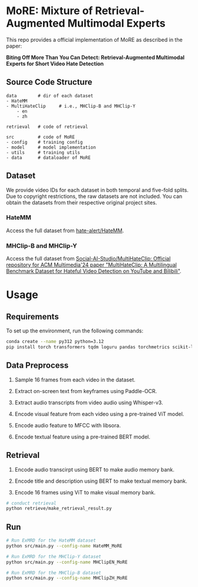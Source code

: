 # MoRE: Mixture of Retrieval-Augmented Multimodal Experts

This repo provides a official implementation of MoRE as described in the paper:

**Biting Off More Than You Can Detect: Retrieval-Augmented Multimodal Experts for Short Video Hate Detection**

## Source Code Structure

```
data        # dir of each dataset
- HateMM 
- MultiHateClip     # i.e., MHClip-B and MHClip-Y
    - en
    - zh

retrieval   # code of retrieval

src         # code of MoRE
- config    # training config
- model     # model implementation
- utils     # training utils
- data      # dataloader of MoRE
```

## Dataset

We provide video IDs for each dataset in both temporal and five-fold splits. Due to copyright restrictions, the raw datasets are not included. You can obtain the datasets from their respective original project sites.

### HateMM

Access the full dataset from [hate-alert/HateMM](https://github.com/hate-alert/HateMM).

### MHClip-B and MHClip-Y

Access the full dataset from [Social-AI-Studio/MultiHateClip: Official repository for ACM Multimedia'24 paper "MultiHateClip: A Multilingual Benchmark Dataset for Hateful Video Detection on YouTube and Bilibili"](https://github.com/social-ai-studio/multihateclip).

# Usage

## Requirements

To set up the environment, run the following commands:

```bash
conda create --name py312 python=3.12
pip install torch transformers tqdm loguru pandas torchmetrics scikit-learn colorama wandb hydra-core
```

## Data Preprocess

1. Sample 16 frames from each video in the dataset.

2. Extract on-screen text from keyframes using Paddle-OCR.

3. Extract audio transcripts from video audio using Whisper-v3.

4. Encode visual feature from each video using a pre-trained ViT model.

5. Encode audio feature to MFCC with libsora.

6. Encode textual feature using a pre-trained BERT model.


## Retrieval

1. Encode audio transcirpt using BERT to make audio memory bank.

2. Encode title and description using BERT to make textual memory bank.

3. Encode 16 frames using ViT to make visual memory bank.

```bash
# conduct retrieval
python retrieve/make_retrieval_result.py
```

## Run

```bash
# Run ExMRD for the HateMM dataset
python src/main.py --config-name HateMM_MoRE

# Run ExMRD for the MHClip-Y dataset
python src/main.py --config-name MHClipEN_MoRE

# Run ExMRD for the MHClip-B dataset
python src/main.py --config-name MHClipZH_MoRE
```